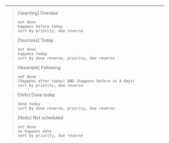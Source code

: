 
----
>[!warning] Overdue
>```tasks
>not done
>happens before today
>sort by priority, due reverse
>```

>[!success] Today
>```tasks
>not done
>happens today
>sort by done reverse, priority, due reverse
>```

>[!example] Following
>```tasks
>not done
>(happens after today) AND (happens before in 4 days)
>sort by priority, due reverse
>```

>[!info] Done today
>```tasks
>done today
>sort by done reverse, priority, due reverse
>```

>[!todo] Not scheduled
>```tasks
>not done
>no happens date
>sort by priority, due reverse
>```
